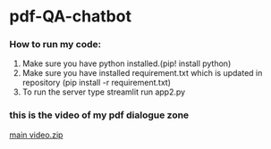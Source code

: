 # pdf-QA-chatbot
### How to run my code:
1) Make sure you have python installed.(pip! install python)
2) Make sure you have installed requirement.txt which is updated in repository (pip install -r requirement.txt)
3) To run the server type streamlit run app2.py


### this is the video of my pdf dialogue zone 
[main video.zip](https://github.com/user-attachments/files/16331574/main.video.zip)
